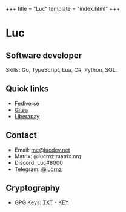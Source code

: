 +++
title = "Luc"
template = "index.html"
+++

# Luc
## Software developer

Skills: Go, TypeScript, Lua, C#, Python, SQL.


## Quick links

- [Fediverse](https://fedi.lucdev.net/luc)
- [Gitea](https://git.lucdev.net/luc)
- [Liberapay](https://liberapay.com/lucrnz)

## Contact

- Email: me@lucdev.net
- Matrix: @lucrnz:matrix.org
- Discord: Luc#8000
- Telegram: [@lucrnz](https://t.me/lucrnz)

## Cryptography
- GPG Keys: [TXT](https://file.lucdev.net/luc-gpg.txt) - [KEY](https://file.lucdev.net/luc-gpg.key)

